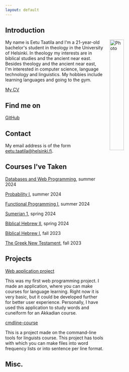 ```yaml
---
layout: default
---
```


## Introduction

<img src="assets/images/me.jpg" alt="Photo" hspace="20" width="30%" align="right"/> My name is Eetu Taatila and I'm a 21-year-old bachelor's student in theology in the University of Helsinki. In theology my interests are in biblical studies and the ancient near east. Besides theology and the ancient near east, I'm interested in computer science, language technology and linguistics. My hobbies include learning languages and going to the gym.

[My CV](https://www.overleaf.com/read/rbdzsnntbffn#278188)

## Find me on

[GitHub](https://github.com/mullil)

## Contact

My email address is of the form eetu.taatila@helsinki.fi. 

## Courses I've Taken

[Databases and Web Programming](https://studies.helsinki.fi/courses/course-unit/otm-8acb6e0c-e322-4811-a84c-38cef5de7da9/TKT20019), summer 2024

[Probability I](https://studies.helsinki.fi/courses/course-unit/otm-a1fcf10a-70b2-4a5f-bd58-6c8ad239b3ea), summer 2024

[Functional Programming I](https://studies.helsinki.fi/courses/course-unit/otm-b712c311-9405-4fda-8e5e-71cbc6a9a91a/TKT21029?cpId=hy-lv-75), summer 2024

[Sumerian 1](https://studies.helsinki.fi/courses/course-implementation/hy-opt-cur-2324-d927621d-867d-48d1-8f32-5b79a8fe47c9), spring 2024

[Biblical Hebrew II](https://studies.helsinki.fi/kurssit/opintojakso/otm-2a507326-aa36-48eb-be34-0f1a593e9ad3/TUK-482), spring 2024

[Biblical Hebrew I](https://studies.helsinki.fi/courses/course-unit/otm-c31cdda6-53a2-4f33-8e21-725cd12de227/TUK-481?cpId=hy-lv-74), fall 2023

[The Greek New Testament](https://studies.helsinki.fi/courses/course-unit/otm-7859d8ba-c5ab-4e14-89b2-980d9c4ab96d), fall 2023

## Projects
[Web application project](https://github.com/Mullil/teaching-application-project)

This was my first web programming project. I made an application, where you can make courses for language learning. Right now it is very basic, but it could be developed further for better user experience. Personally, I have used this application to study words and cuneiform for an Akkadian course.

[cmdline-course](https://github.com/Mullil/cmdline-course)

This is a project made on the command-line tools for linguists course. This project has tools with which you can make files into word frequency lists or into sentence per line format.


## Misc. 

